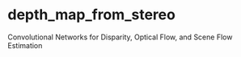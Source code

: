 # depth_map_from_stereo
Convolutional Networks for Disparity, Optical Flow, and Scene Flow Estimation

